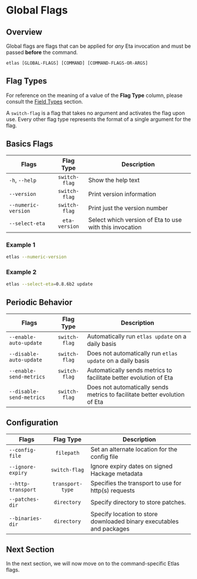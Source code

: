 # Global Flags

## Overview

Global flags are flags that can be applied for *any* Eta invocation and must be passed **before** the command.

```
etlas [GLOBAL-FLAGS] [COMMAND] [COMMAND-FLAGS-OR-ARGS]
```

## Flag Types

For reference on the meaning of a value of the **Flag Type** column, please consult the [Field Types](/docs/user-guides/etlas-user-guide/advanced-features/cabal-file#field-types) section. 

A `switch-flag` is a flag that takes no argument and activates the flag upon use. Every other flag type represents the format of a single argument for the flag.

## Basics Flags

| Flags                        | Flag Type            | Description                                             |
| ---------------------------- | :------------------: | ----------------------------------------------------    |
| `-h`, `--help`               | `switch-flag`        | Show the help text                                      |
| `--version`                  | `switch-flag`        | Print version information                               |
| `--numeric-version`          | `switch-flag`        | Print just the version number                           |
| `--select-eta`               | `eta-version`        | Select which version of Eta to use with this invocation |

### Example 1

```sh
etlas --numeric-version
```

### Example 2

```sh
etlas --select-eta=0.8.6b2 update
```

## Periodic Behavior

| Flags                        | Flag Type            | Description                                                                |
| ---------------------------- | :------------------: | ----------------------------------------------------                       |
| `--enable-auto-update`       | `switch-flag`        | Automatically run `etlas update` on a daily basis                          |
| `--disable-auto-update`      | `switch-flag`        | Does not automatically run `etlas update` on a daily basis                 |
| `--enable-send-metrics`      | `switch-flag`        | Automatically sends metrics to facilitate better evolution of Eta          |
| `--disable-send-metrics`     | `switch-flag`        | Does not automatically sends metrics to facilitate better evolution of Eta |


## Configuration

| Flags                        | Flag Type            | Description                                                          |
| ---------------------------- | :------------------: | ----------------------------------------------------                 |
| `--config-file`              | `filepath`           | Set an alternate location for the config file                        |
| `--ignore-expiry`            | `switch-flag`        | Ignore expiry dates on signed Hackage metadata                       |
| `--http-transport`           | `transport-type`     | Specifies the transport to use for http(s) requests                  |
| `--patches-dir`              | `directory`          | Specify directory to store patches.                                  |
| `--binaries-dir`             | `directory`          | Specify location to store downloaded binary executables and packages |

## Next Section

In the next section, we will now move on to the command-specific Etlas flags. 
